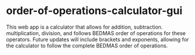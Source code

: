 # order-of-operations-calculator-gui
This web app is a calculator that allows for addition, subtraction. multiplication, division, and follows BEDMAS order of operations for these operators. Future updates will include brackets and exponents, allowing for the calculator to follow the complete BEDMAS order of operations.
